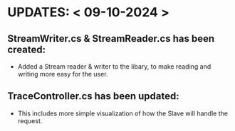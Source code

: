 # UPDATES: < 09-10-2024 >

## StreamWriter.cs & StreamReader.cs has been created:
  - Added a Stream reader & writer to the libary, to make reading and writing more easy for the user.

## TraceController.cs has been updated:
  - This includes more simple visualization of how the Slave will handle the request. 
